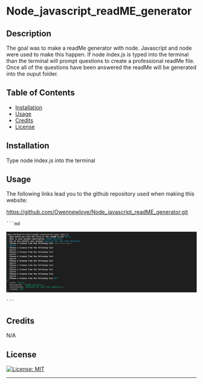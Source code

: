 # Node_javascript_readME_generator

## Description

The goal was to make a readMe generator with node. Javascript and node were used to make this happen. If node index.js is typed into the terminal than the terminal will prompt questions to create a professional readMe file. Once all of the questions have been answered the readMe will be generated into the ouput folder. 





## Table of Contents


- [Installation](#installation)
- [Usage](#usage)
- [Credits](#credits)
- [License](#license)

## Installation

Type node index.js into the terminal

## Usage

The following links lead you to the github repository used when making this website:


https://github.com/Owennewlove/Node_javascript_readME_generator.git


    ```md
![alt text](./images/Screen%20Shot%202022-09-16%20at%204.39.44%20PM.png)

    ```


## Credits
 

N/A





## License

[![License: MIT](https://img.shields.io/badge/License-MIT-yellow.svg)](https://opensource.org/licenses/MIT)

---